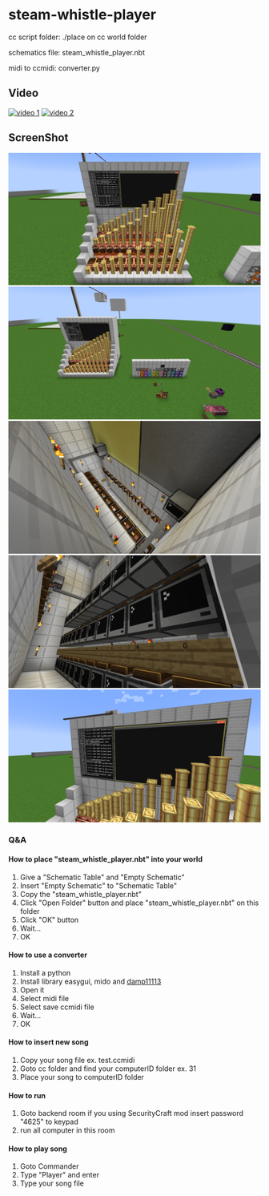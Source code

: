 # steam-whistle-player

cc script folder: ./place on cc world folder

schematics file: steam_whistle_player.nbt

midi to ccmidi: converter.py

## Video

[![video 1](https://img.youtube.com/vi/i4o8S4f9Wa0/0.jpg)](https://www.youtube.com/watch?v=i4o8S4f9Wa0)
[![video 2](https://img.youtube.com/vi/JXpCUALVksE/0.jpg)](https://www.youtube.com/watch?v=JXpCUALVksE)


## ScreenShot

![image 1](https://github.com/damp11113/steam-whistle-player/blob/main/screenshot/2023-01-28_19.37.28.png?raw=true)
![image 2](https://github.com/damp11113/steam-whistle-player/blob/main/screenshot/2023-01-28_19.50.30.png?raw=true)
![image 3](https://github.com/damp11113/steam-whistle-player/blob/main/screenshot/2023-01-28_19.51.09.png?raw=true)
![image 4](https://github.com/damp11113/steam-whistle-player/blob/main/screenshot/2023-01-28_19.51.14.png?raw=true)
![image 5](https://github.com/damp11113/steam-whistle-player/blob/main/screenshot/2023-01-28_19.52.00.png?raw=true)


### Q&A
#### How to place "steam_whistle_player.nbt" into your world
1. Give a "Schematic Table" and "Empty Schematic"
2. Insert "Empty Schematic" to "Schematic Table"
3. Copy the "steam_whistle_player.nbt"
4. Click "Open Folder" button and place "steam_whistle_player.nbt" on this folder
5. Click "OK" button
6. Wait...
7. OK

#### How to use a converter

1. Install a python
2. Install library easygui, mido and [damp11113](https://github.com/damp11113/damp11113-library)
3. Open it
4. Select midi file
5. Select save ccmidi file
6. Wait...
7. OK

#### How to insert new song
1. Copy your song file ex. test.ccmidi
2. Goto cc folder and find your computerID folder ex. 31
3. Place your song to computerID folder

#### How to run
1. Goto backend room if you using SecurityCraft mod insert password "4625" to keypad
2. run all computer in this room

#### How to play song
1. Goto Commander
2. Type "Player" and enter
3. Type your song file
